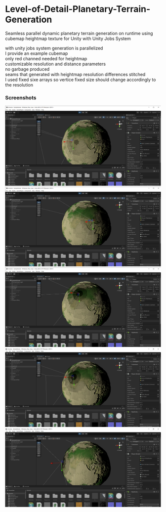 # Level-of-Detail-Planetary-Terrain-Generation
Seamless parallel dynamic planetary terrain generation on runtime using cubemap heightmap texture for Unity with Unity Jobs System


 with unity jobs system generation is parallelized  
 I provide an example cubemap  
 only red channed needed for heightmap  
 customizable resolution and distance parameters  
 no garbage produced  
 seams that generated with heightmap resolution differences stitched  
 I used fixed sixe arrays so vertice fixed size should change accordingly to the resolution  


### Screenshots
![](screenshots/s1.png)
![](screenshots/s2.png)
![](screenshots/s3.png)
![](screenshots/s4.png)
![](screenshots/s5.png)

